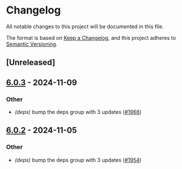 # Changelog

All notable changes to this project will be documented in this file.

The format is based on [Keep a Changelog](https://keepachangelog.com/en/1.0.0/),
and this project adheres to [Semantic Versioning](https://semver.org/spec/v2.0.0.html).

## [Unreleased]

## [6.0.3](https://github.com/cargo-bins/cargo-binstall/compare/cargo-toml-workspace-v6.0.2...cargo-toml-workspace-v6.0.3) - 2024-11-09

### Other

- *(deps)* bump the deps group with 3 updates ([#1966](https://github.com/cargo-bins/cargo-binstall/pull/1966))

## [6.0.2](https://github.com/cargo-bins/cargo-binstall/compare/cargo-toml-workspace-v6.0.1...cargo-toml-workspace-v6.0.2) - 2024-11-05

### Other

- *(deps)* bump the deps group with 3 updates ([#1954](https://github.com/cargo-bins/cargo-binstall/pull/1954))
